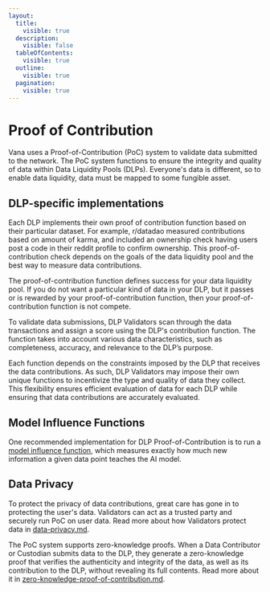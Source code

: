 ```yaml
---
layout:
  title:
    visible: true
  description:
    visible: false
  tableOfContents:
    visible: true
  outline:
    visible: true
  pagination:
    visible: true
---
```


# Proof of Contribution

Vana uses a Proof-of-Contribution (PoC) system to validate data submitted to the network. The PoC system functions to ensure the integrity and quality of data within Data Liquidity Pools (DLPs). Everyone's data is different, so to enable data liquidity, data must be mapped to some fungible asset.&#x20;

## DLP-specific implementations

Each DLP implements their own proof of contribution function based on their particular dataset. For example, r/datadao measured contributions based on amount of karma, and included an ownership check having users post a code in their reddit profile to confirm ownership. This proof-of-contribution check depends on the goals of the data liquidity pool and the best way to measure data contributions.&#x20;

The proof-of-contribution function defines success for your data liquidity pool. If you do not want a particular kind of data in your DLP, but it passes or is rewarded by your proof-of-contribution function, then your proof-of-contribution function is not compete.&#x20;

To validate data submissions, DLP Validators scan through the data transactions and assign a score using the DLP's contribution function. The function takes into account various data characteristics, such as completeness, accuracy, and relevance to the DLP’s purpose.

Each function depends on the constraints imposed by the DLP that receives the data contributions. As such, DLP Validators may impose their own unique functions to incentivize the type and quality of data they collect. This flexibility ensures efficient evaluation of data for each DLP while ensuring that data contributions are accurately evaluated.

## Model Influence Functions

One recommended implementation for DLP Proof-of-Contribution is to run a [model influence function](https://www.vana.org/posts/model-influence-functions-measuring-data-quality), which measures exactly how much new information a given data point teaches the AI model.&#x20;

## Data Privacy

To protect the privacy of data contributions, great care has gone in to protecting the user's data. Validators can act as a trusted party and securely run PoC on user data. Read more about how Validators protect data in [data-privacy.md](../../../developers/data-ingress/data-privacy.md "mention").&#x20;

The PoC system supports zero-knowledge proofs. When a Data Contributor or Custodian submits data to the DLP, they generate a zero-knowledge proof that verifies the authenticity and integrity of the data, as well as its contribution to the DLP, without revealing its full contents. Read more about it in [zero-knowledge-proof-of-contribution.md](zero-knowledge-proof-of-contribution.md "mention").&#x20;
